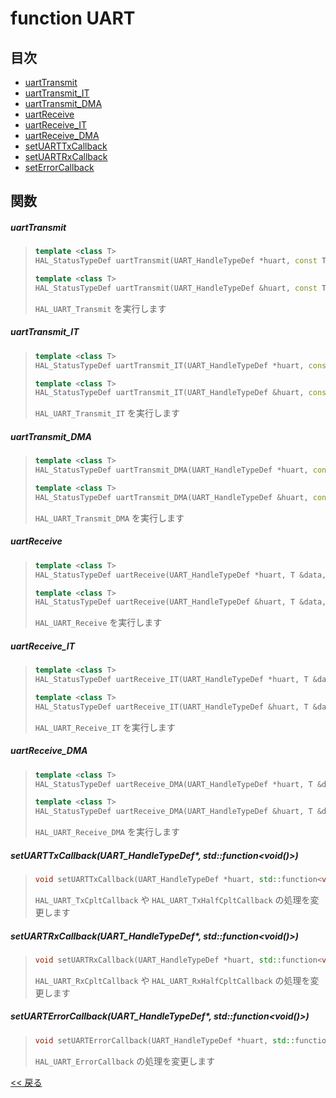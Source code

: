 # function UART

## 目次
- [uartTransmit](#uarttransmit)
- [uartTransmit_IT](#uarttransmit_it)
- [uartTransmit_DMA](#uarttransmit_dma)
- [uartReceive](#uartreceive)
- [uartReceive_IT](#uartreceive_it)
- [uartReceive_DMA](#uartreceive_dma)
- [setUARTTxCallback](#setuarttxcallbackuart_handletypedef-stdfunctionvoid)
- [setUARTRxCallback](#setuartrxcallbackuart_handletypedef-stdfunctionvoid)
- [setErrorCallback](#setuarterrorcallbackuart_handletypedef-stdfunctionvoid)

## 関数
##### uartTransmit
> ```c++
> template <class T>
> HAL_StatusTypeDef uartTransmit(UART_HandleTypeDef *huart, const T &data, uint32_t timeout) noexcept;
> ```
> ```c++
> template <class T>
> HAL_StatusTypeDef uartTransmit(UART_HandleTypeDef &huart, const T &data, uint32_t timeout) noexcept;
> ```
> `HAL_UART_Transmit` を実行します

##### uartTransmit_IT
> ```c++
> template <class T>
> HAL_StatusTypeDef uartTransmit_IT(UART_HandleTypeDef *huart, const T &data) noexcept;
> ```
> ```c++
> template <class T>
> HAL_StatusTypeDef uartTransmit_IT(UART_HandleTypeDef &huart, const T &data) noexcept;
> ```
> `HAL_UART_Transmit_IT` を実行します

##### uartTransmit_DMA
> ```c++
> template <class T>
> HAL_StatusTypeDef uartTransmit_DMA(UART_HandleTypeDef *huart, const T &data) noexcept;
> ```
> ```c++
> template <class T>
> HAL_StatusTypeDef uartTransmit_DMA(UART_HandleTypeDef &huart, const T &data) noexcept;
> ```
> `HAL_UART_Transmit_DMA` を実行します

##### uartReceive
> ```c++
> template <class T>
> HAL_StatusTypeDef uartReceive(UART_HandleTypeDef *huart, T &data, uint32_t timeout) noexcept;
> ```
> ```c++
> template <class T>
> HAL_StatusTypeDef uartReceive(UART_HandleTypeDef &huart, T &data, uint32_t timeout) noexcept;
> ```
> `HAL_UART_Receive` を実行します

##### uartReceive_IT
> ```c++
> template <class T>
> HAL_StatusTypeDef uartReceive_IT(UART_HandleTypeDef *huart, T &data) noexcept;
> ```
> ```c++
> template <class T>
> HAL_StatusTypeDef uartReceive_IT(UART_HandleTypeDef &huart, T &data) noexcept;
> ```
> `HAL_UART_Receive_IT` を実行します

##### uartReceive_DMA
> ```c++
> template <class T>
> HAL_StatusTypeDef uartReceive_DMA(UART_HandleTypeDef *huart, T &data) noexcept;
> ```
> ```c++
> template <class T>
> HAL_StatusTypeDef uartReceive_DMA(UART_HandleTypeDef &huart, T &data) noexcept;
> ```
> `HAL_UART_Receive_DMA` を実行します

##### setUARTTxCallback(UART_HandleTypeDef*, std::function<void()>)
> ```c++
> void setUARTTxCallback(UART_HandleTypeDef *huart, std::function<void()> function);
> ```
> `HAL_UART_TxCpltCallback` や `HAL_UART_TxHalfCpltCallback` の処理を変更します

##### setUARTRxCallback(UART_HandleTypeDef*, std::function<void()>)
> ```c++
> void setUARTRxCallback(UART_HandleTypeDef *huart, std::function<void()> function);
> ```
> `HAL_UART_RxCpltCallback` や `HAL_UART_RxHalfCpltCallback` の処理を変更します

##### setUARTErrorCallback(UART_HandleTypeDef*, std::function<void()>)
> ```c++
> void setUARTErrorCallback(UART_HandleTypeDef *huart, std::function<void()> function);
> ```
> `HAL_UART_ErrorCallback` の処理を変更します

[<< 戻る](../INDEX.md)